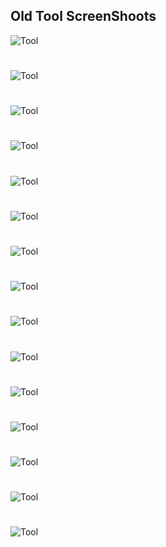 ## Old Tool ScreenShoots
![Tool](https://github.com/Franco28/BeckhamTool/blob/master/Screens/Old/1-old.png "Tool")
#
![Tool](https://github.com/Franco28/BeckhamTool/blob/master/Screens/Old/2-old.png "Tool")
#
![Tool](https://github.com/Franco28/BeckhamTool/blob/master/Screens/Old/6-old.png "Tool")
#
![Tool](https://github.com/Franco28/BeckhamTool/blob/master/Screens/Old/7-old.png "Tool")
#
![Tool](https://github.com/Franco28/BeckhamTool/blob/master/Screens/Old/8-old.png "Tool")
#
![Tool](https://github.com/Franco28/BeckhamTool/blob/master/Screens/Old/9-old.png "Tool")
#
![Tool](https://github.com/Franco28/BeckhamTool/blob/master/Screens/Old/flash_old.png "Tool")
#
![Tool](https://github.com/Franco28/BeckhamTool/blob/master/Screens/Old/flash-old.png "Tool")
#
![Tool](https://github.com/Franco28/BeckhamTool/blob/master/Screens/Old/tool-old.png "Tool")
#
![Tool](https://github.com/Franco28/BeckhamTool/blob/master/Screens/Old/tool_old.png "Tool")
#
![Tool](https://github.com/Franco28/BeckhamTool/blob/master/Screens/Old/unzippy-old.png "Tool")
#
![Tool](https://github.com/Franco28/BeckhamTool/blob/master/Screens/Old/unzippy_old.png "Tool")
#
![Tool](https://github.com/Franco28/BeckhamTool/blob/master/Screens/Old/debloat-old.png "Tool")
#
![Tool](https://github.com/Franco28/BeckhamTool/blob/master/Screens/Old/debloat_old.png "Tool")
#
![Tool](https://github.com/Franco28/BeckhamTool/blob/master/Screens/Old/LightTool-old.png "Tool")
